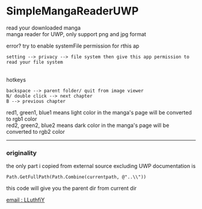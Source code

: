 # SimpleMangaReaderUWP
read your downloaded manga<br/>
manga reader for UWP, only support png and jpg format

error?
try to enable systemFile permission for rthis ap
```
setting --> privacy --> file system then give this app permission to read your file system
```

<br/>
hotkeys

```
backspace --> parent folder/ quit from image viewer
N/ double click --> next chapter
B --> previous chapter
```

red1, green1, blue1 means light color in the manga's page will be converted to rgb1 color <br>
red2, green2, blue2 means dark color in the manga's page will be converted to rgb2 color

---

### originality
the only part i copied from external source excluding UWP documentation is
```
Path.GetFullPath(Path.Combine(currentpath, @"..\\"))
```

this code will give you the parent dir from current dir


[email : LLuthfiY](mailto:LLuthfiY@outlook.com)
